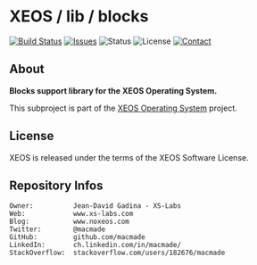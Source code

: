 XEOS / lib / blocks
===================

[![Build Status](https://img.shields.io/travis/macmade/XEOS-lib-blocks.svg?branch=master&style=flat)](https://travis-ci.org/macmade/XEOS-lib-blocks)
[![Issues](http://img.shields.io/github/issues/macmade/XEOS-lib-blocks.svg?style=flat)](https://github.com/macmade/XEOS-lib-blocks/issues)
![Status](https://img.shields.io/badge/status-active-brightgreen.svg?style=flat)
![License](https://img.shields.io/badge/license-xeos-brightgreen.svg?style=flat)
[![Contact](https://img.shields.io/badge/contact-@macmade-blue.svg?style=flat)](https://twitter.com/macmade)

About
-----

**Blocks support library for the XEOS Operating System.**

This subproject is part of the [XEOS Operating System](https://github.com/macmade/XEOS/) project.

License
-------

XEOS is released under the terms of the XEOS Software License.

Repository Infos
----------------

    Owner:			Jean-David Gadina - XS-Labs
    Web:			www.xs-labs.com
    Blog:			www.noxeos.com
    Twitter:		@macmade
    GitHub:			github.com/macmade
    LinkedIn:		ch.linkedin.com/in/macmade/
    StackOverflow:	stackoverflow.com/users/182676/macmade
